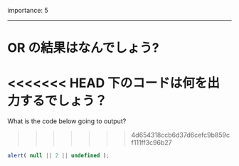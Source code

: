 importance: 5

---

# OR の結果はなんでしょう?

<<<<<<< HEAD
下のコードは何を出力するでしょう？
=======
What is the code below going to output?
>>>>>>> 4d654318ccb6d37d6cefc9b859cf111ff3c96b27

```js
alert( null || 2 || undefined );
```
